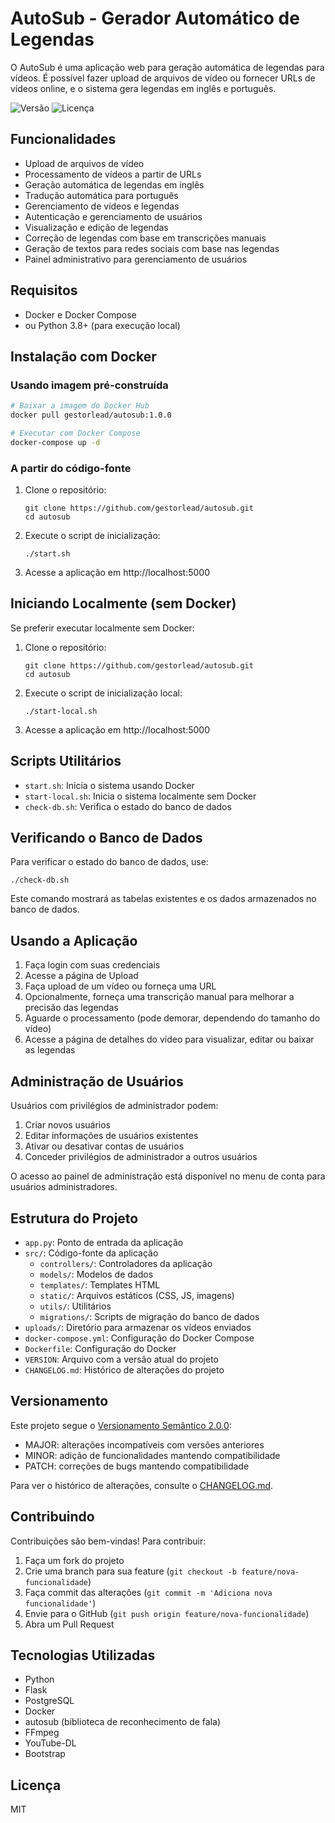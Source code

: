 # AutoSub - Gerador Automático de Legendas

O AutoSub é uma aplicação web para geração automática de legendas para vídeos. É possível fazer upload de arquivos de vídeo ou fornecer URLs de vídeos online, e o sistema gera legendas em inglês e português.

![Versão](https://img.shields.io/badge/versão-1.1.2-blue)
![Licença](https://img.shields.io/badge/licença-MIT-green)

## Funcionalidades

- Upload de arquivos de vídeo
- Processamento de vídeos a partir de URLs
- Geração automática de legendas em inglês
- Tradução automática para português
- Gerenciamento de vídeos e legendas
- Autenticação e gerenciamento de usuários
- Visualização e edição de legendas
- Correção de legendas com base em transcrições manuais
- Geração de textos para redes sociais com base nas legendas
- Painel administrativo para gerenciamento de usuários

## Requisitos

- Docker e Docker Compose
- ou Python 3.8+ (para execução local)

## Instalação com Docker

### Usando imagem pré-construída

```bash
# Baixar a imagem do Docker Hub
docker pull gestorlead/autosub:1.0.0

# Executar com Docker Compose
docker-compose up -d
```

### A partir do código-fonte

1. Clone o repositório:
   ```
   git clone https://github.com/gestorlead/autosub.git
   cd autosub
   ```

2. Execute o script de inicialização:
   ```
   ./start.sh
   ```

3. Acesse a aplicação em http://localhost:5000

## Iniciando Localmente (sem Docker)

Se preferir executar localmente sem Docker:

1. Clone o repositório:
   ```
   git clone https://github.com/gestorlead/autosub.git
   cd autosub
   ```

2. Execute o script de inicialização local:
   ```
   ./start-local.sh
   ```

3. Acesse a aplicação em http://localhost:5000

## Scripts Utilitários

- `start.sh`: Inicia o sistema usando Docker
- `start-local.sh`: Inicia o sistema localmente sem Docker
- `check-db.sh`: Verifica o estado do banco de dados

## Verificando o Banco de Dados

Para verificar o estado do banco de dados, use:

```
./check-db.sh
```

Este comando mostrará as tabelas existentes e os dados armazenados no banco de dados.

## Usando a Aplicação

1. Faça login com suas credenciais
2. Acesse a página de Upload
3. Faça upload de um vídeo ou forneça uma URL
4. Opcionalmente, forneça uma transcrição manual para melhorar a precisão das legendas
5. Aguarde o processamento (pode demorar, dependendo do tamanho do vídeo)
6. Acesse a página de detalhes do vídeo para visualizar, editar ou baixar as legendas

## Administração de Usuários

Usuários com privilégios de administrador podem:

1. Criar novos usuários
2. Editar informações de usuários existentes
3. Ativar ou desativar contas de usuários
4. Conceder privilégios de administrador a outros usuários

O acesso ao painel de administração está disponível no menu de conta para usuários administradores.

## Estrutura do Projeto

- `app.py`: Ponto de entrada da aplicação
- `src/`: Código-fonte da aplicação
  - `controllers/`: Controladores da aplicação
  - `models/`: Modelos de dados
  - `templates/`: Templates HTML
  - `static/`: Arquivos estáticos (CSS, JS, imagens)
  - `utils/`: Utilitários
  - `migrations/`: Scripts de migração do banco de dados
- `uploads/`: Diretório para armazenar os vídeos enviados
- `docker-compose.yml`: Configuração do Docker Compose
- `Dockerfile`: Configuração do Docker
- `VERSION`: Arquivo com a versão atual do projeto
- `CHANGELOG.md`: Histórico de alterações do projeto

## Versionamento

Este projeto segue o [Versionamento Semântico 2.0.0](https://semver.org/lang/pt-BR/):

- MAJOR: alterações incompatíveis com versões anteriores
- MINOR: adição de funcionalidades mantendo compatibilidade
- PATCH: correções de bugs mantendo compatibilidade

Para ver o histórico de alterações, consulte o [CHANGELOG.md](CHANGELOG.md).

## Contribuindo

Contribuições são bem-vindas! Para contribuir:

1. Faça um fork do projeto
2. Crie uma branch para sua feature (`git checkout -b feature/nova-funcionalidade`)
3. Faça commit das alterações (`git commit -m 'Adiciona nova funcionalidade'`)
4. Envie para o GitHub (`git push origin feature/nova-funcionalidade`)
5. Abra um Pull Request

## Tecnologias Utilizadas

- Python
- Flask
- PostgreSQL
- Docker
- autosub (biblioteca de reconhecimento de fala)
- FFmpeg
- YouTube-DL
- Bootstrap

## Licença

MIT
